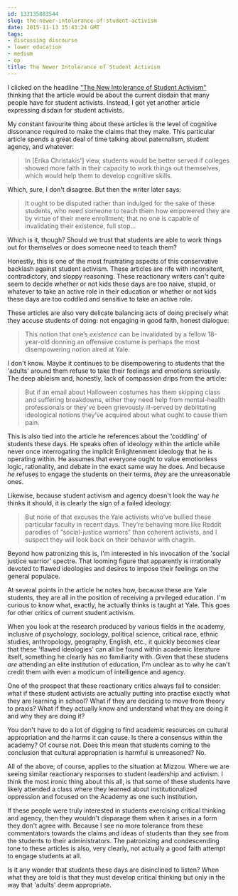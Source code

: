 ```yaml
---
id: 133135883544
slug: the-newer-intolerance-of-student-activism
date: 2015-11-13 15:43:24 GMT
tags:
- discussing discourse
- lower education
- medium
- op
title: The Newer Intolerance of Student Activism
---
```

I clicked on the headline ["The New Intolerance of Student Activism"][1] thinking that the article would be about the current disdain that many people have for student activists. Instead, I got yet another article expressing disdain for student activists.

My constant favourite thing about these articles is the level of cognitive dissonance required to make the claims that they make. This particular article spends a great deal of time talking about paternalism, student agency, and whatever:

> In [Erika Christakis'] view, students would be better served if colleges showed more faith in their capacity to work things out themselves, which would help them to develop cognitive skills.

Which, sure, I don't disagree. But then the writer later says:

> It ought to be disputed rather than indulged for the sake of these students, who need someone to teach them how empowered they are by virtue of their mere enrollment; that no one is capable of invalidating their existence, full stop...

Which is it, though? Should we trust that students are able to work things out for themselves or does someone need to teach them? 

Honestly, this is one of the most frustrating aspects of this conservative backlash against student activism. These articles are rife with inconsitent, contradictory, and sloppy reasoning. These reactionary writers can't quite seem to decide whether or not kids these days are too naive, stupid, or whatever to take an active role in their education or whether or not kids these days are too coddled and sensitive to take an active role.

These articles are also very delicate balancing acts of doing precisely what they accuse students of doing: not engaging in good faith, honest dialogue:

> This notion that one’s *existence* can be invalidated by a fellow 18-year-old donning an offensive costume is perhaps the most disempowering notion aired at Yale.

I don't know. Maybe it continues to be disempowering to students that the 'adults' around them refuse to take their feelings and emotions seriously. The deep ableism and, honestly, lack of compassion drips from the article:

> But if an email about Halloween costumes has them skipping class and suffering breakdowns, either they need help from mental-health professionals or they’ve been grievously ill-served by debilitating ideological notions they’ve acquired about what ought to cause them pain.

This is also tied into the article he references about the 'coddling' of students these days. He speaks often of ideology within the article while never once interrogating the implicit Enlightenment ideology that he is operating within. He assumes that everyone ought to value emotionless logic, rationality, and debate in the exact same way he does. And because *he* refuses to engage the students on their terms, *they* are the unreasonable ones.

Likewise, because student activism and agency doesn't look the way *he* thinks it should, it is clearly the sign of a failed ideology:

> But none of that excuses the Yale activists who’ve bullied these particular faculty in recent days. They’re behaving more like Reddit parodies of “social-justice warriors” than coherent activists, and I suspect they will look back on their behavior with chagrin.

Beyond how patronizing this is, I'm interested in his invocation of the 'social justice warrior' spectre. That looming figure that apparently is irrationally devoted to flawed ideologies and desires to impose their feelings on the general populace.

At several points in the article he notes how, because these are Yale students, they are all in the position of receiving a prvileged education. I'm curious to know what, exactly, he actually thinks is taught at Yale. This goes for other critics of current student activism.

When you look at the research produced by various fields in the academy, inclusive of psychology, sociology, political science, critical race, ethnic studies, anthropology, geography, English, etc., it quickly becomes clear that these 'flawed ideologies' can all be found within academic literature itself, something he clearly has no familiarity with. Given that these studens *are* attending an elite institution of education, I'm unclear as to why he can't credit them with even a modicum of intelligence and agency.

One of the prospect that these reactionary critics always fail to consider: what if these student activists are actually putting into practise exactly what they are learning in school? What if they are deciding to move from theory to praxis? What if they actually know and understand what they are doing it and why they are doing it?

You don't have to do a lot of digging to find academic resources on cultural appropriation and the harms it can cause. Is there a consensus within the academy? Of course not. Does this mean that students coming to the conclusion that cultural appropriation is harmful is unreasoned? No.

All of the above, of course, applies to the situation at Mizzou. Where we are seeing similar reactionary responses to student leadership and activism. I think the most ironic thing about this all, is that some of these students have likely attended a class where they learned about institutionalized oppression and focused on the Academy as one such institution.

If these people were truly interested in students exercising critical thinking and agency, then they wouldn't disparage them when it arises in a form they don't agree with. Because I see no more tolerance from these commentators towards the claims and ideas of students than they see from the students to their administrators. The patronizing and condescending tone to these articles is also, very clearly, not actually a good faith attempt to engage students at all.

Is it any wonder that students these days are disinclined to listen? When what they are told is that they must develop critical thinking but only in the way that 'adults' deem appropriate. 

[1]: https://web.archive.org/web/20151113143542/http://www.theatlantic.com/politics/archive/2015/11/the-new-intolerance-of-student-activism-at-yale/414810/